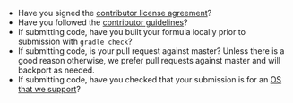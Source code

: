 <!--
Thank you for your interest in and contributing to Elasticsearch! There
are a few simple things to check before submitting your pull request
that can help with the review process. You should delete these items
from your submission, but they are here to help bring them to your
attention.
-->

- Have you signed the [contributor license agreement](https://www.elastic.co/contributor-agreement)?
- Have you followed the [contributor guidelines](https://github.com/elastic/elasticsearch/blob/master/CONTRIBUTING.md)?
- If submitting code, have you built your formula locally prior to submission with `gradle check`?
- If submitting code, is your pull request against master? Unless there is a good reason otherwise, we prefer pull requests against master and will backport as needed.
- If submitting code, have you checked that your submission is for an [OS that we support](https://www.elastic.co/support/matrix#show_os)?
